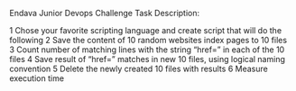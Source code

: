 Endava Junior Devops Challenge Task Description:

1 Chose your favorite scripting language and create script that will do the following
2 Save the content of 10 random websites index pages to 10 files
3 Count number of matching lines with the string “href=” in each of the 10 files
4 Save result of “href=” matches in new 10 files, using logical naming convention
5 Delete the newly created 10 files with results
6 Measure execution time
